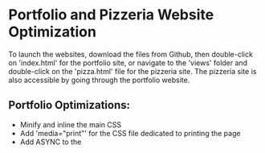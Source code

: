 # Portfolio and Pizzeria Website Optimization

To launch the websites, download the files from Github, then double-click on 'index.html' for the portfolio site, or navigate to the 'views' folder and double-click on the 'pizza.html' file for the pizzeria site.  The pizzeria site is also accessible by going through the portfolio website.

## Portfolio Optimizations:
* Minify and inline the main CSS
* Add 'media="print"' for the CSS file dedicated to printing the page
* Add ASYNC to the <script> tags, and move them to the end of <body>
* Remove nonfunctional font link
* Resize and compress images

## Pizzeria Optimizations:
* changePizzaSizes function: Integrate determineDX into changePizzaSizes function, remove the For loop and add CSS classes to control random pizza sizes.  The pizza size is then changed all at once for all pizzas, rather than iterating through the entire list
* updatePositions function: Create the array of background pizzas outside the function and calculate the phase numbers outside of the function, as these events only need to happen once, not every time the function is called
* Change the number of background pizzas ('.mover') to 35, down from 200
* Add 'will-change' to '.mover' and '.randomPizzaContainer'

Original code by Cameron Pittman at Udacity, optimizations enacted by Isabeau Kisler.